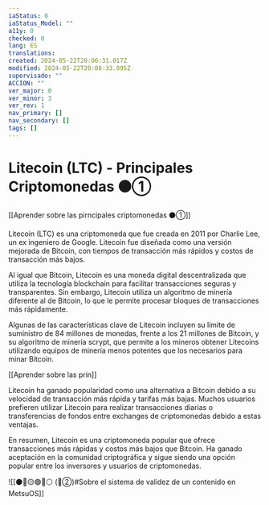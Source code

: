 ```yaml
---
iaStatus: 0
iaStatus_Model: ""
a11y: 0
checked: 0
lang: ES
translations: 
created: 2024-05-22T20:06:31.017Z
modified: 2024-05-22T20:08:33.895Z
supervisado: ""
ACCION: ""
ver_major: 0
ver_minor: 3
ver_rev: 1
nav_primary: []
nav_secondary: []
tags: []
---
```

# Litecoin (LTC) - Principales Criptomonedas ⚫①

[[Aprender sobre las pirncipales criptomonedas ⚫①]]

Litecoin (LTC) es una criptomoneda que fue creada en 2011 por Charlie Lee, un ex ingeniero de Google. Litecoin fue diseñada como una versión mejorada de Bitcoin, con tiempos de transacción más rápidos y costos de transacción más bajos.

Al igual que Bitcoin, Litecoin es una moneda digital descentralizada que utiliza la tecnología blockchain para facilitar transacciones seguras y transparentes. Sin embargo, Litecoin utiliza un algoritmo de minería diferente al de Bitcoin, lo que le permite procesar bloques de transacciones más rápidamente.

Algunas de las características clave de Litecoin incluyen su límite de suministro de 84 millones de monedas, frente a los 21 millones de Bitcoin, y su algoritmo de minería scrypt, que permite a los mineros obtener Litecoins utilizando equipos de minería menos potentes que los necesarios para minar Bitcoin.

[[Aprender sobre las prin]]

Litecoin ha ganado popularidad como una alternativa a Bitcoin debido a su velocidad de transacción más rápida y tarifas más bajas. Muchos usuarios prefieren utilizar Litecoin para realizar transacciones diarias o transferencias de fondos entre exchanges de criptomonedas debido a estas ventajas.

En resumen, Litecoin es una criptomoneda popular que ofrece transacciones más rápidas y costos más bajos que Bitcoin. Ha ganado aceptación en la comunidad criptográfica y sigue siendo una opción popular entre los inversores y usuarios de criptomonedas.


![[⚫🔴🟡🟢🔵⚪ (🔴②)#Sobre el sistema de validez de un contenido en MetsuOS]]